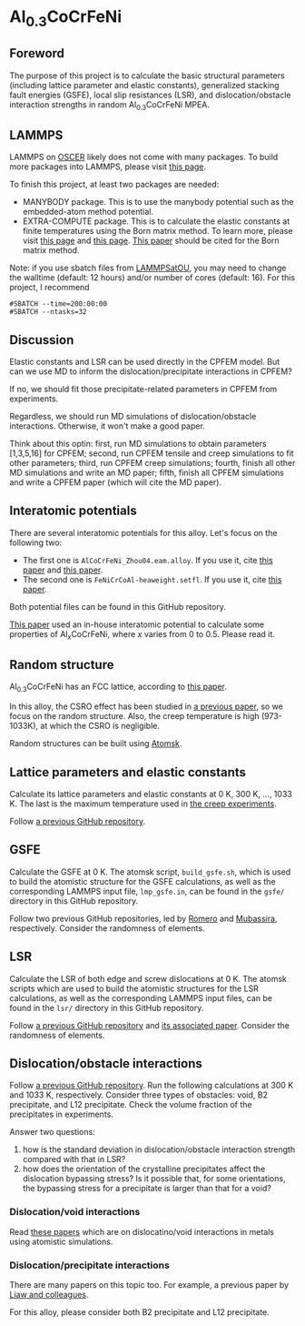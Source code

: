 # Al<sub>0.3</sub>CoCrFeNi

## Foreword

The purpose of this project is to calculate the basic structural parameters (including lattice parameter and elastic constants), generalized stacking fault energies (GSFE), local slip resistances (LSR), and dislocation/obstacle interaction strengths in random Al<sub>0.3</sub>CoCrFeNi MPEA.

## LAMMPS

LAMMPS on [OSCER](http://www.ou.edu/oscer.html) likely does not come with many packages. To build more packages into LAMMPS, please visit [this page](https://docs.lammps.org/Build_package.html).

To finish this project, at least two packages are needed:

- MANYBODY package. This is to use the manybody potential such as the embedded-atom method potential.
- EXTRA-COMPUTE package. This is to calculate the elastic constants at finite temperatures using the Born matrix method. To learn more, please visit [this page](https://docs.lammps.org/Howto_elastic.html
) and [this page](https://docs.lammps.org/compute_born_matrix.html). [This paper](https://doi.org/10.1063/1.447221) should be cited for the Born matrix method.

Note: if you use sbatch files from [LAMMPSatOU](https://github.com/ANSHURAJ11/LAMMPSatOU), you may need to change the walltime (default: 12 hours) and/or number of cores (default: 16). For this project, I recommend

	#SBATCH --time=200:00:00
	#SBATCH --ntasks=32

## Discussion

Elastic constants and LSR can be used directly in the CPFEM model. But can we use MD to inform the dislocation/precipitate interactions in CPFEM?

If no, we should fit those precipitate-related parameters in CPFEM from experiments.

Regardless, we should run MD simulations of dislocation/obstacle interactions. Otherwise, it won't make a good paper.

Think about this optin: first, run MD simulations to obtain parameters [1,3,5,16] for CPFEM; second, run CPFEM tensile and creep simulations to fit other parameters; third, run CPFEM creep simulations; fourth, finish all other MD simulations and write an MD paper; fifth, finish all CPFEM simulations and write a CPFEM paper (which will cite the MD paper).

## Interatomic potentials

There are several interatomic potentials for this alloy. Let's focus on the following two:

- The first one is `AlCoCrFeNi_Zhou04.eam.alloy`. If you use it, cite [this paper](http://dx.doi.org/10.1016/S1359-6454(01)00287-7) and [this paper](http://dx.doi.org/10.1103/PhysRevB.77.214108).
- The second one is `FeNiCrCoAl-heaweight.setfl`. If you use it, cite [this paper](https://doi.org/10.1557/jmr.2020.294).

Both potential files can be found in this GitHub repository.

[This paper](https://doi.org/10.1016/j.msea.2021.141253) used an in-house interatomic potential to calculate some properties of Al<sub>_x_</sub>CoCrFeNi, where _x_ varies from 0 to 0.5. Please read it.

## Random structure

Al<sub>0.3</sub>CoCrFeNi has an FCC lattice, according to [this paper](https://doi.org/10.1016/j.actamat.2022.118600). 

In this alloy, the CSRO effect has been studied in [a previous paper](https://doi.org/10.1016/j.matdes.2022.111214), so we focus on the random structure. Also, the creep temperature is high (973-1033K), at which the CSRO is negligible.

Random structures can be built using [Atomsk](https://atomsk.univ-lille.fr).

## Lattice parameters and elastic constants

Calculate its lattice parameters and elastic constants at 0 K, 300 K, ..., 1033 K. The last is the maximum temperature used in [the creep experiments](https://doi.org/10.1016/j.actamat.2022.118600).

Follow [a previous GitHub repository](https://github.com/shuozhixu/Modelling_2024).

## GSFE

Calculate the GSFE at 0 K. The atomsk script, `build_gsfe.sh`, which is used to build the atomistic structure for the GSFE calculations, as well as the corresponding LAMMPS input file, `lmp_gsfe.in`, can be found in the `gsfe/` directory in this GitHub repository.

Follow two previous GitHub repositories, led by [Romero](https://github.com/shuozhixu/FLAM2020-GSFE) and [Mubassira](https://github.com/shuozhixu/Modelling_2024), respectively. Consider the randomness of elements.

## LSR

Calculate the LSR of both edge and screw dislocations at 0 K. The atomsk scripts which are used to build the atomistic structures for the LSR calculations, as well as the corresponding LAMMPS input files, can be found in the `lsr/` directory in this GitHub repository.

Follow [a previous GitHub repository](https://github.com/shuozhixu/FLAM2020-LSR) and [its associated paper](http://dx.doi.org/10.1016/j.ijplas.2021.103157). Consider the randomness of elements.

## Dislocation/obstacle interactions

Follow [a previous GitHub repository](https://github.com/wrj2018/MSMSE_2020). Run the following calculations at 300 K and 1033 K, respectively. Consider three types of obstacles: void, B2 precipitate, and L12 precipitate. Check the volume fraction of the precipitates in experiments.

Answer two questions:

1. how is the standard deviation in dislocation/obstacle interaction strength compared with that in LSR?
2. how does the orientation of the crystalline precipitates affect the dislocation bypassing stress? Is it possible that, for some orientations, the bypassing stress for a precipitate is larger than that for a void?

### Dislocation/void interactions

Read [these papers](https://drive.google.com/drive/folders/1uM6CM59NrHx7o2ZFFyyN85nS_ZRpRsa4?usp=sharing) which are on dislocatino/void interactions in metals using atomistic simulations.

### Dislocation/precipitate interactions

There are many papers on this topic too. For example, a previous paper by [Liaw and colleagues](https://doi.org/10.1016/j.ijplas.2020.102819).

For this alloy, please consider both B2 precipitate and L12 precipitate.